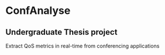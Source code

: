 # ConfAnalyse
## Undergraduate Thesis project
Extract QoS metrics in real-time from conferencing applications
